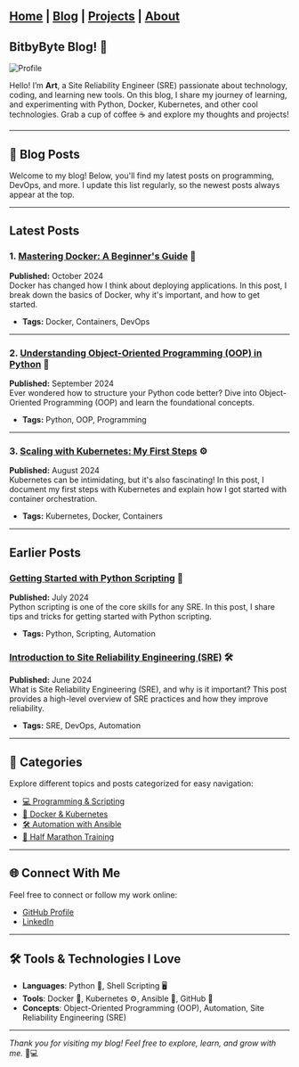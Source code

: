 
[Home](index.md) | [Blog](blog.md) | [Projects](projects.md) | [About](about.md)
--- 

## BitbyByte Blog! 🚀 

![Profile](https://github.com/athreyas.png?size=200) <!-- Replace with your actual GitHub username -->

Hello! I’m **Art**, a Site Reliability Engineer (SRE) passionate about technology, coding, and learning new tools. On this blog, I share my journey of learning, and experimenting with Python, Docker, Kubernetes, and other cool technologies. Grab a cup of coffee ☕️ and explore my thoughts and projects!

---

## 📝 Blog Posts

Welcome to my blog! Below, you'll find my latest posts on programming, DevOps, and more. I update this list regularly, so the newest posts always appear at the top.

---

## Latest Posts

### 1. [Mastering Docker: A Beginner's Guide](blog/docker.md) 🐳
**Published:** October 2024  
Docker has changed how I think about deploying applications. In this post, I break down the basics of Docker, why it's important, and how to get started.
- **Tags:** Docker, Containers, DevOps

---

### 2. [Understanding Object-Oriented Programming (OOP) in Python](blog/oop.md) 🐍
**Published:** September 2024  
Ever wondered how to structure your Python code better? Dive into Object-Oriented Programming (OOP) and learn the foundational concepts.
- **Tags:** Python, OOP, Programming

---

### 3. [Scaling with Kubernetes: My First Steps](blog/kubernetes.md) ⚙️
**Published:** August 2024  
Kubernetes can be intimidating, but it's also fascinating! In this post, I document my first steps with Kubernetes and explain how I got started with container orchestration.
- **Tags:** Kubernetes, Docker, Containers

---

## Earlier Posts

### [Getting Started with Python Scripting](python-scripting.md) 🐍  
**Published:** July 2024  
Python scripting is one of the core skills for any SRE. In this post, I share tips and tricks for getting started with Python scripting.
- **Tags:** Python, Scripting, Automation

### [Introduction to Site Reliability Engineering (SRE)](sre-introduction.md) 🛠️  
**Published:** June 2024  
What is Site Reliability Engineering (SRE), and why is it important? This post provides a high-level overview of SRE practices and how they improve reliability.
- **Tags:** SRE, DevOps, Automation

---

## 🌟 Categories

Explore different topics and posts categorized for easy navigation:

- [💻 Programming & Scripting](programming.md)
- [🐳 Docker & Kubernetes](docker-kubernetes.md)
- [🛠️ Automation with Ansible](ansible.md)
- [🏃 Half Marathon Training](half-marathon.md)

---

## 🌐 Connect With Me

Feel free to connect or follow my work online:

- [GitHub Profile](https://github.com/athreyas)  
- [LinkedIn](https://linkedin.com/in/athreyas)

---

## 🛠️ Tools & Technologies I Love

- **Languages**: Python 🐍, Shell Scripting 🖥️
- **Tools**: Docker 🐳, Kubernetes ⚙️, Ansible 🔧, GitHub 🚀
- **Concepts**: Object-Oriented Programming (OOP), Automation, Site Reliability Engineering (SRE)

---

_Thank you for visiting my blog! Feel free to explore, learn, and grow with me._ 🎉💻
